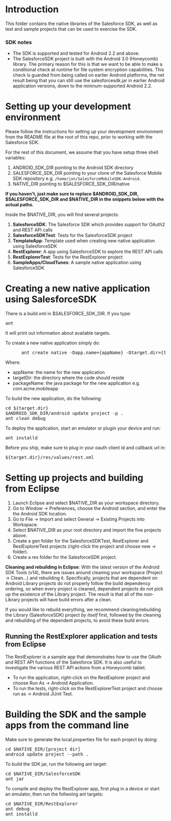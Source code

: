 # Introduction

This folder contains the native libraries of the Salesforce SDK, as well as test and sample projects that can be used to exercise the SDK.

### SDK notes

* The SDK is supported and tested for Android 2.2 and above.
* The SalesforceSDK project is built with the Android 3.0 (Honeycomb) library.  The primary reason for this is that we want to be able to make a conditional check at runtime for file system encryption capabilities.  This check is guarded from being called on earlier Android platforms, the net result being that you can still use the salesforcesdk.jar in earlier Android application versions, down to the mininum-supported Android 2.2.

# Setting up your development environment

Please follow the instructions for setting up your development environment from the README file at the root of this repo, prior to working with the Salesforce SDK.

For the rest of this document, we assume that you have setup three shell variables:

1. ANDROID_SDK_DIR pointing to the Android SDK directory
2. SALESFORCE_SDK_DIR pointing to your clone of the Salesforce Mobile SDK repository e.g. `/home/jon/SalesforceMobileSDK-Android`.
3. NATIVE_DIR pointing to $SALESFORCE_SDK_DIR/native

**If you haven't, just make sure to replace $ANDROID_SDK_DIR, $SALESFORCE_SDK_DIR and $NATIVE_DIR in the snippets below with the actual paths.**

Inside the $NATIVE_DIR, you will find several projects:
1. **SalesforceSDK**: The Salesforce SDK which provides support for OAuth2 and REST API calls
2. **SalesforceSDKTest**: Tests for the SalesforceSDK project
3. **TemplateApp**: Template used when creating new native application using SalesforceSDK
4. **RestExplorer**: A app using SalesforceSDK to explore the REST API calls
5. **RestExplorerTest**: Tests for the RestExplorer project
6.  **SampleApps/CloudTunes**: A sample native application using SalesforceSDK

# Creating a new native application using SalesforceSDK

There is a build.xml in $SALESFORCE_SDK_DIR.
If you type:
<pre>
ant
</pre>

It will print out information about available targets.

To create a new native application simply do:
<pre>
      ant create_native -Dapp.name={appName} -Dtarget.dir={targetDir} -Dpackage.name={packageName} 
</pre>

Where:
* appName: the name for the new application 
* targetDir: the directory where the code should reside 
* packageName: the java package for the new application e.g. com.acme.mobileapp

To build the new application, do the following:
<pre>
cd ${target.dir}
$ANDROID_SDK_DIR/android update project -p .
ant clean debug
</pre>

To deploy the application, start an emulator or plugin your device and run:
<pre>
ant installd
</pre>


Before you ship, make sure to plug in your oauth client id and callback url in:
<pre>
${target.dir}/res/values/rest.xml
</pre>

# Setting up projects and building from Eclipse

1. Launch Eclipse and select $NATIVE_DIR as your workspace directory.
2. Go to Window -> Preferences, choose the Android section, and enter the the Android SDK location.
3. Go to File -> Import and select General -> Existing Projects into Workspace.
4. Select $NATIVE_DIR as your root directory and import the five projects above.
5. Create a gen folder for the SalesforceSDKTest, RestExplorer and RestExplorerTest projects (right-click the project and choose new -> folder).
6. Create a res folder for the SalesforceSDK project.

**Cleaning and rebuilding in Eclipse**: With the latest version of the Android SDK Tools (v14), there are issues around cleaning your workspace (Project -> Clean...) and rebuilding it.  Specifically, projects that are dependent on Android Library projects do not properly follow the build dependency ordering, so when every project is cleaned, dependent projects do not pick up the existence of the Library project.  The result is that all of the non-Library projects will have build errors after a clean.

If you would like to rebuild everything, we recommend cleaning/rebuilding the Library (SalesforceSDK) project *by itself* first, followed by the cleaning and rebuilding of the dependent projects, to avoid these build errors.

## Running the RestExplorer application and tests from Eclipse

The RestExplorer is a sample app that demonstrates how to use the OAuth and REST API functions of the Salesforce SDK. It is also useful to investigate the various REST API actions from a Honeycomb tablet.

* To run the application, right-click on the RestExplorer project and choose Run As -> Android Application.
* To run the tests, right-click on the RestExplorerTest project and choose run as -> Android JUnit Test.

# Building the SDK and the sample apps from the command line

Make sure to generate the local.properties file for each project by doing:
<pre>
cd $NATIVE_DIR/[project dir]
android update project --path .
</pre>

To build the SDK jar, run the following ant target:
<pre>
cd $NATIVE_DIR/SalesforceSDK
ant jar
</pre>

To compile and deploy the RestExplorer app, first plug in a device or start an emulator, then run the follwoing ant targets:
<pre>
cd $NATIVE_DIR/RestExplorer
ant debug 
ant installd
</pre>


